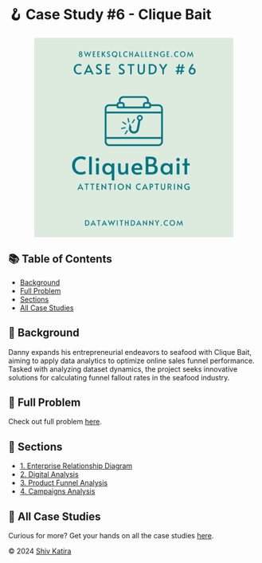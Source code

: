 # 🪝 Case Study #6 - Clique Bait
<p align="center">
<img src="../img/6.png" align="center" width="400" height="400" >

## 📚 Table of Contents
* [Background](#-background)
* [Full Problem](#-full-problem)
* [Sections](#-sections)
* [All Case Studies](#-all-case-studies)

## 📌 Background

Danny expands his entrepreneurial endeavors to seafood with Clique Bait, aiming to apply data analytics to optimize online sales funnel performance. Tasked with analyzing dataset dynamics, the project seeks innovative solutions for calculating funnel fallout rates in the seafood industry.

## 🧩 Full Problem

Check out full problem [here](https://8weeksqlchallenge.com/case-study-6/).

## 📁 Sections

- [1. Enterprise Relationship Diagram](1.%20Enterprise%20Relationship%20Diagram/README.md)
- [2. Digital Analysis](2.%20Digital%20Analysis/README.md)
- [3. Product Funnel Analysis](3.%20Product%20Funnel%20Analysis/README.md)
- [4. Campaigns Analysis](4.%20Campaigns%20Analysis/README.md)

## 🏡 All Case Studies

Curious for more? Get your hands on all the case studies [here](../README.md).

© 2024 [Shiv Katira](https://github.com/shivkatira)